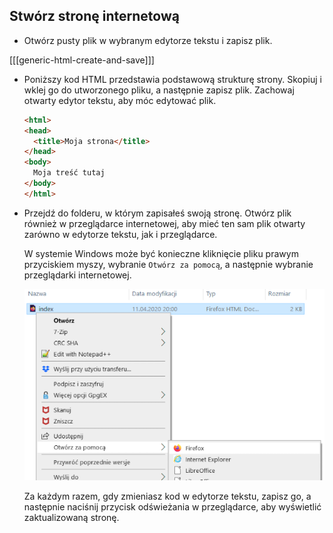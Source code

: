 ## Stwórz stronę internetową

- Otwórz pusty plik w wybranym edytorze tekstu i zapisz plik.

[[[generic-html-create-and-save]]]

- Poniższy kod HTML przedstawia podstawową strukturę strony. Skopiuj i wklej go do utworzonego pliku, a następnie zapisz plik. Zachowaj otwarty edytor tekstu, aby móc edytować plik.

  ```html
  <html>
  <head>
    <title>Moja strona</title>
  </head>
  <body>
    Moja treść tutaj
  </body>
  </html>
  ```

- Przejdź do folderu, w którym zapisałeś swoją stronę. Otwórz plik również w przeglądarce internetowej, aby mieć ten sam plik otwarty zarówno w edytorze tekstu, jak i przeglądarce.

  W systemie Windows może być konieczne kliknięcie pliku prawym przyciskiem myszy, wybranie `Otwórz za pomocą`, a następnie wybranie przeglądarki internetowej.

  ![Otwórz za pomocą przeglądarki](images/open-with-browser.png)

  Za każdym razem, gdy zmieniasz kod w edytorze tekstu, zapisz go, a następnie naciśnij przycisk odświeżania w przeglądarce, aby wyświetlić zaktualizowaną stronę.
